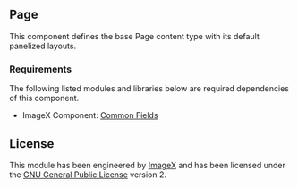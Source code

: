 ## Page

This component defines the base Page content type with its default panelized layouts.

### Requirements

The following listed modules and libraries below are required dependencies of this component.

* ImageX Component: [Common Fields](http://github.com/imagex/imagex_common_fields)

## License

This module has been engineered by [ImageX](http://www.imagexmedia.com) and has been licensed under the [GNU General Public License](http://www.gnu.org/licenses/gpl-2.0.html) version 2.